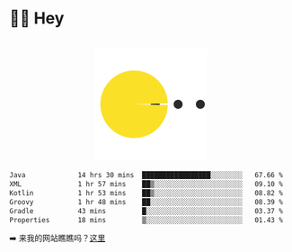 
# 👋🏻 Hey
<div align="center">
	<br>
	<img src="https://raw.githubusercontent.com/Aniket965/Aniket965/master/pacman.svg?sanitize=true" width="200" height="200">
	<br>
</div>

<!--START_SECTION:waka-->

```text
Java             14 hrs 30 mins  █████████████████░░░░░░░░   67.66 %
XML              1 hr 57 mins    ██▒░░░░░░░░░░░░░░░░░░░░░░   09.10 %
Kotlin           1 hr 53 mins    ██▒░░░░░░░░░░░░░░░░░░░░░░   08.82 %
Groovy           1 hr 48 mins    ██░░░░░░░░░░░░░░░░░░░░░░░   08.39 %
Gradle           43 mins         █░░░░░░░░░░░░░░░░░░░░░░░░   03.37 %
Properties       18 mins         ▒░░░░░░░░░░░░░░░░░░░░░░░░   01.43 %
```

<!--END_SECTION:waka-->

 ➡️  来我的网站瞧瞧吗？[这里](https://www.shaolongfei.com)

